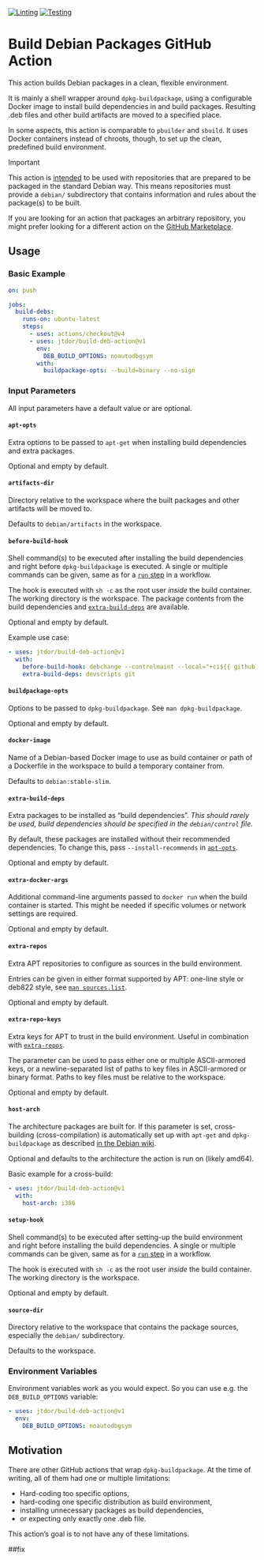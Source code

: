 [![Linting](https://github.com/jtdor/build-deb-action/actions/workflows/lint.yml/badge.svg)](https://github.com/jtdor/build-deb-action/actions/workflows/lint.yml)
[![Testing](https://github.com/jtdor/build-deb-action/actions/workflows/test.yml/badge.svg)](https://github.com/jtdor/build-deb-action/actions/workflows/test.yml)

# Build Debian Packages GitHub Action

This action builds Debian packages in a clean, flexible environment.

It is mainly a shell wrapper around `dpkg-buildpackage`, using a configurable
Docker image to install build dependencies in and build packages. Resulting
.deb files and other build artifacts are moved to a specified place.

In some aspects, this action is comparable to `pbuilder` and `sbuild`. It uses
Docker containers instead of chroots, though, to set up the clean, predefined
build environment.

> [!IMPORTANT]
> This action is
> [intended](https://github.com/jtdor/build-deb-action/discussions/5#discussioncomment-5512205)
> to be used with repositories that are prepared to be packaged in the standard
> Debian way. This means repositories must provide a `debian/` subdirectory
> that contains information and rules about the package(s) to be built.
>
> If you are looking for an action that packages an arbitrary repository, you
> might prefer looking for a different action on the
> [GitHub Marketplace](https://github.com/marketplace?type=actions).

## Usage
### Basic Example
```yaml
on: push

jobs:
  build-debs:
    runs-on: ubuntu-latest
    steps:
      - uses: actions/checkout@v4
      - uses: jtdor/build-deb-action@v1
        env:
          DEB_BUILD_OPTIONS: noautodbgsym
        with:
          buildpackage-opts: --build=binary --no-sign
```

### Input Parameters
All input parameters have a default value or are optional.

#### `apt-opts`
Extra options to be passed to `apt-get` when installing build dependencies and
extra packages.

Optional and empty by default.

#### `artifacts-dir`
Directory relative to the workspace where the built packages and other
artifacts will be moved to.

Defaults to `debian/artifacts` in the workspace.

#### `before-build-hook`
Shell command(s) to be executed after installing the build dependencies and right
before `dpkg-buildpackage` is executed. A single or multiple commands can be
given, same as for a
[`run` step](https://docs.github.com/en/actions/using-workflows/workflow-syntax-for-github-actions#jobsjob_idstepsrun)
in a workflow.

The hook is executed with `sh -c` as the root user *inside* the build
container. The working directory is the workspace. The package contents from
the build dependencies and [`extra-build-deps`](#extra-build-deps) are
available.

Optional and empty by default.

Example use case:
```yaml
- uses: jtdor/build-deb-action@v1
  with:
    before-build-hook: debchange --controlmaint --local="+ci${{ github.run_id }}~git$(git rev-parse --short HEAD)" "CI build"
    extra-build-deps: devscripts git
```

#### `buildpackage-opts`
Options to be passed to `dpkg-buildpackage`. See `man dpkg-buildpackage`.

Optional and empty by default.

#### `docker-image`
Name of a Debian-based Docker image to use as build container or path of a
Dockerfile in the workspace to build a temporary container from.

Defaults to `debian:stable-slim`.

#### `extra-build-deps`
Extra packages to be installed as “build dependencies”. *This should rarely be
used, build dependencies should be specified in the `debian/control` file.*

By default, these packages are installed without their recommended
dependencies. To change this, pass `--install-recommends` in
[`apt-opts`](#apt-opts).

Optional and empty by default.

#### `extra-docker-args`
Additional command-line arguments passed to `docker run` when the build
container is started. This might be needed if specific volumes or network
settings are required.

Optional and empty by default.

#### `extra-repos`
Extra APT repositories to configure as sources in the build environment.

Entries can be given in either format supported by APT: one-line style or
deb822 style, see
[`man sources.list`](https://manpages.debian.org/sources.list.5).

Optional and empty by default.

#### `extra-repo-keys`
Extra keys for APT to trust in the build environment. Useful in combination
with [`extra-repos`](#extra-repos).

The parameter can be used to pass either one or multiple ASCII-armored keys, or
a newline-separated list of paths to key files in ASCII-armored or binary
format. Paths to key files must be relative to the workspace.

Optional and empty by default.

#### `host-arch`
The architecture packages are built for. If this parameter is set,
cross-building (cross-compilation) is automatically set up with `apt-get` and
`dpkg-buildpackage` as described
[in the Debian wiki](https://wiki.debian.org/CrossCompiling#Building_with_dpkg-buildpackage).

Optional and defaults to the architecture the action is run on (likely amd64).

Basic example for a cross-build:
```yaml
- uses: jtdor/build-deb-action@v1
  with:
    host-arch: i386
```

#### `setup-hook`
Shell command(s) to be executed after setting-up the build environment and
right before installing the build dependencies. A single or multiple commands
can be given, same as for a
[`run` step](https://docs.github.com/en/actions/using-workflows/workflow-syntax-for-github-actions#jobsjob_idstepsrun)
in a workflow.

The hook is executed with `sh -c` as the root user *inside* the build
container. The working directory is the workspace.

Optional and empty by default.

#### `source-dir`
Directory relative to the workspace that contains the package sources,
especially the `debian/` subdirectory.

Defaults to the workspace.

### Environment Variables
Environment variables work as you would expect. So you can use e.g. the
`DEB_BUILD_OPTIONS` variable:
```yaml
- uses: jtdor/build-deb-action@v1
  env:
    DEB_BUILD_OPTIONS: noautodbgsym
```

## Motivation
There are other GitHub actions that wrap `dpkg-buildpackage`. At the time of
writing, all of them had one or multiple limitations:
 * Hard-coding too specific options,
 * hard-coding one specific distribution as build environment,
 * installing unnecessary packages as build dependencies,
 * or expecting only exactly one .deb file.

This action’s goal is to not have any of these limitations.

##fix
